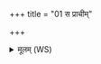 +++
title = "01 स प्राचीम्"

+++
<details><summary>मूलम् (WS)</summary>

स प्राचीं दिशमनु व्यचलत् ॥ १ ॥
</details>